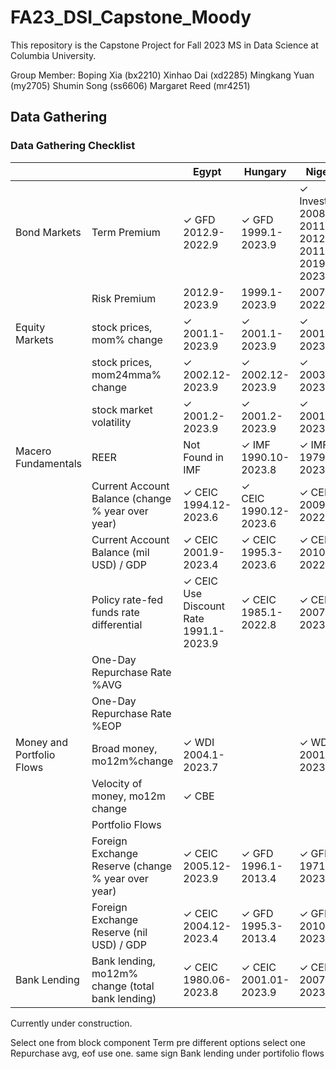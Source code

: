 # FA23_DSI_Capstone_Moody

This repository is the Capstone Project for Fall 2023 MS in Data Science at Columbia University.

Group Member:
Boping Xia (bx2210)
Xinhao Dai (xd2285)
Mingkang Yuan (my2705)
Shumin Song (ss6606)
Margaret Reed (mr4251)

## Data Gathering
### Data Gathering Checklist


|                           |                                                  | Egypt     | Hungary   | Nigeria | Poland | Romania |
|---------------------------|--------------------------------------------------|-----------|-----------|---------|--------|---------|
| Bond Markets              | Term Premium                                      |✓ GFD</br>2012.9-2022.9| ✓ GFD</br>1999.1-2023.9|✓ Investing</br>2008.01-2011.07</br>2012.07-20117.10</br>2019.07-2023.09|✓ GFD</br>2003.12-2023.3|✓ GFD</br>2008.1-2022.9|
|                           | Risk Premium                                      |2012.9-2023.9|1999.1-2023.9|2007.12-2022.9|1999.5-2023.3|2001.12-2023.6|
| Equity Markets            | stock prices, mom% change                         |✓ 2001.1-2023.9|✓ 2001.1-2023.9|✓ 2001.2-2023.9|✓ 2001.1-2023.9 |✓ 2003.2-2023.9|
|                           | stock prices, mom24mma% change                    |✓ 2002.12-2023.9|✓ 2002.12-2023.9|✓ 2003.1-2023.9|✓ 2002.12-2023.9|✓ 2005.1-2023.9|
|                           | stock market volatility                           |✓ 2001.2-2023.9|✓ 2001.2-2023.9 |✓ 2001.2-2023.9|✓ 2001.2-2023.9 |✓ 2003.3-2023.9|
| Macero Fundamentals       | REER                                              | Not Found in IMF|✓ IMF</br>1990.10-2023.8|✓ IMF</br>1979.12-2023.8|✓ IMF</br>1990.10-2023.8|✓ IMF</br>1990.10-2023.8|
|                           | Current Account Balance (change % year over year) |✓ CEIC</br>1994.12-2023.6|✓</br>CEIC 1990.12-2023.6|✓ CEIC</br>2009.3-2022.12|✓ CEIC</br>2001.3-2023.6|✓ CEIC</br>2003.9-2023.6|
|                           | Current Account Balance (mil USD) / GDP           |✓ CEIC</br>2001.9-2023.4|✓ CEIC</br> 1995.3-2023.6|✓ CEIC </br>2010.3-2022.12|✓ CEIC </br>2022.3-2023.6|✓ CEIC </br>2022.9-2023.6|
|                           | Policy rate-fed funds rate differential           |✓ CEIC</br>Use Discount Rate</br>1991.1-2023.9|✓ CEIC</br>1985.1-2022.8|✓ CEIC</br>2007.1-2023.4|✓ CEIC</br>1998.1-2022.8|✓ CEIC</br>1993.12-2022.08|
|                           | One-Day Repurchase Rate %AVG                      |           |           |         |        |         |
|                           | One-Day Repurchase Rate %EOP                      |           |           |         |        |         |
| Money and Portfolio Flows | Broad money, mo12m%change                         |✓ WDI</br>2004.1-2023.7 ||✓ WDI</br>2001.12-2023.4|✓ IMF</br>2004.3-2023.7|✓ IMF</br>2001.12-2023.8|
|                           | Velocity of money, mo12m change                   |✓ CBE     |           |         |        |         |
|                           | Portfolio Flows                                   |           |           |         |        |         |
|                           | Foreign Exchange Reserve (change % year over year)|✓ CEIC</br>2005.12-2023.9|✓ GFD</br>1996.1-2013.4|✓ GFD</br>1971.1-2023.5|✓ GFD</br>2001.1-2013.5|✓ GFD</br>1996.8-2013.4|
|                           | Foreign Exchange Reserve (nil USD) / GDP          |✓ CEIC</br>2004.12-2023.4|✓ GFD</br>1995.3-2013.4|✓ GFD</br>2010.3-2023.5|✓ GFD</br>2002.3-2013.5|✓ GFD</br>1995.8-2013.4|
|   Bank Lending            | Bank lending, mo12m% change (total bank lending)  |✓ CEIC</br>1980.06-2023.8 |✓ CEIC</br>2001.01-2023.9|✓ CEIC</br>2007.01-2023.8|✓ CEIC</br>2006.01-2023.8|✓ CEIC</br>2006.12-2023.8|
    




Currently under construction.

Select one from block component
Term pre different options select one
Repurchase avg, eof use one.
same sign
Bank lending under portifolio flows
